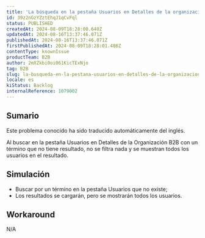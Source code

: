 ```yaml
---
title: 'La búsqueda en la pestaña Usuarios en Detalles de la organización B2B no filtra cuando no hay ningún resultado.'
id: 39z2nGzYZztEhqJ1qCvFql
status: PUBLISHED
createdAt: 2024-08-09T18:28:00.640Z
updatedAt: 2024-08-16T13:37:46.071Z
publishedAt: 2024-08-16T13:37:46.071Z
firstPublishedAt: 2024-08-09T18:28:01.486Z
contentType: knownIssue
productTeam: B2B
author: 2mXZkbi0oi061KicTExNjo
tag: B2B
slug: la-busqueda-en-la-pestana-usuarios-en-detalles-de-la-organizacion-b2b-no-filtra-cuando-no-hay-ningun-resultado
locale: es
kiStatus: Backlog
internalReference: 1079002
---
```


## Sumario

<div class="alert alert-info">
  <p>Este problema conocido ha sido traducido automáticamente del inglés.</p>
</div>


Al buscar en la pestaña Usuarios en Detalles de la Organización B2B con un término que no tiene resultado, no se filtra nada y se muestran todos los usuarios en el resultado.


##

## Simulación



- Buscar por un término en la pestaña Usuarios que no existe;
- Los resultados se cargarán, pero se mostrarán todos los usuarios.



## Workaround


N/A




